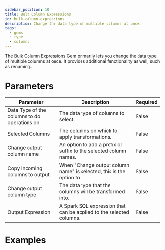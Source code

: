 ```yaml
---
sidebar_position: 10
title: Bulk Column Expressions
id: bulk-column-expressions
description: Change the data type of multiple columns at once.
tags:
  - gems
  - type
  - columns
---
```


The Bulk Column Expressions Gem primarily lets you change the data type of multiple columns at once. It provides additional functionality as well, such as renaming... 


# Parameters

| Parameter                                    | Description                                                             | Required |
|----------------------------------------------|-------------------------------------------------------------------------|----------|
| Data Type of the columns to do operations on | The data type of columns to select.                                     | False    |
| Selected Columns                             | The columns on which to apply transformations.                          | False    |
| Change output column name                    | An option to add a prefix or suffix to the selected column names.       | False    |
| Copy incoming columns to output              | When "Change output column name" is selected, this is the option to ... | False    |
| Change output column type                    | The data type that the columns will be transformed into.                | False    |
| Output Expression                            | A Spark SQL expression that can be applied to the selected columns.     | False    |


# Examples